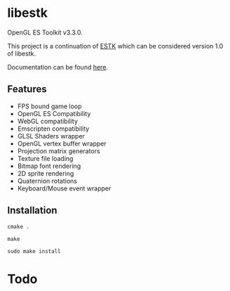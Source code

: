 libestk
=======

OpenGL ES Toolkit v3.3.0.

This project is a continuation of [ESTK](https://github.com/carlmartus/estk) which can be considered version 1.0 of libestk.

Documentation can be found [here](DOC.md).

Features
--------
 * FPS bound game loop
 * OpenGL ES Compatibility
 * WebGL compatibility
 * Emscripten compatibility
 * GLSL Shaders wrapper
 * OpenGL vertex buffer wrapper
 * Projection matrix generators
 * Texture file loading
 * Bitmap font rendering
 * 2D sprite rendering
 * Quaternion rotations
 * Keyboard/Mouse event wrapper

Installation
------------

```
cmake .
```


```
make
```


```
sudo make install
```


Todo
====

